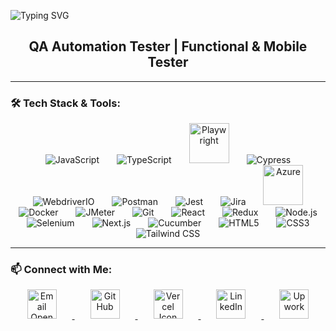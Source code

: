 <p align="center" style="display: flex; align-items: center;">
  <img src="https://readme-typing-svg.herokuapp.com?font=DM+Serif+Text&size=48&pause=1000&color=FFBF50&center=true&width=600&height=80&lines=I'm+Mohan+Shil;" alt="Typing SVG"/>
<h2 align="center">
QA Automation Tester | Functional & Mobile Tester
</h2>
</p>

---

### 🛠️ Tech Stack & Tools:

<p align="center">
  <img src="https://cdn.simpleicons.org/javascript/F7DF1E?size=64" alt="JavaScript" style="margin: 0 12px;"/>
  <img src="https://cdn.simpleicons.org/typescript/3178C6?size=64" alt="TypeScript" style="margin: 0 12px;"/>
  <img src="https://cdn.jsdelivr.net/gh/devicons/devicon@latest/icons/playwright/playwright-original.svg" alt="Playwright" height="64" style="margin: 0 12px;" />
  <img src="https://cdn.simpleicons.org/cypress/17202C?size=64" alt="Cypress" style="margin: 0 12px;"/>
  <img src="https://cdn.simpleicons.org/webdriverio/21CBD5?size=64" alt="WebdriverIO" style="margin: 0 12px;"/>
  <img src="https://cdn.simpleicons.org/postman/FF6C37?size=64" alt="Postman" style="margin: 0 12px;"/>
  <img src="https://cdn.simpleicons.org/jest/C21325?size=64" alt="Jest" style="margin: 0 12px;"/>
  <img src="https://cdn.simpleicons.org/jira/0052CC?size=64" alt="Jira" style="margin: 0 12px;"/>
  <img src="https://devicon-website.vercel.app/api/azure/original.svg" alt="Azure" height="64" style="margin: 0 12px;" />
  <img src="https://cdn.simpleicons.org/docker/2496ED?size=64" alt="Docker" style="margin: 0 12px;"/>
  <img src="https://cdn.simpleicons.org/apachejmeter/009639?size=64" alt="JMeter" style="margin: 0 12px;"/>
  <img src="https://cdn.simpleicons.org/git/F05032?size=64" alt="Git" style="margin: 0 12px;"/>
  <img src="https://cdn.simpleicons.org/react/61DAFB?size=64" alt="React" style="margin: 0 12px;"/>
  <img src="https://cdn.simpleicons.org/redux/764ABC?size=64" alt="Redux" style="margin: 0 12px;"/>
  <img src="https://cdn.simpleicons.org/node.js/339933?size=64" alt="Node.js" style="margin: 0 12px;"/>
  <img src="https://cdn.simpleicons.org/selenium/43B02A?size=64" alt="Selenium" style="margin: 0 12px;"/>
  <img src="https://cdn.simpleicons.org/nextdotjs/000000?size=64" alt="Next.js" style="margin: 0 12px;"/>
  <img src="https://cdn.simpleicons.org/cucumber/39A549?size=64" alt="Cucumber" style="margin: 0 12px;"/>
  <img src="https://cdn.simpleicons.org/html5/E34F26?size=64" alt="HTML5" style="margin: 0 12px;"/>
  <img src="https://cdn.simpleicons.org/css3/1572B6?size=64" alt="CSS3" style="margin: 0 12px;"/>
  <img src="https://cdn.simpleicons.org/tailwindcss/06B6D4?size=64" alt="Tailwind CSS" style="margin: 0 12px;"/>
</p>

---

### 📫 Connect with Me:

<p align="center">
  <a href="mailto:mohan.shil.007@gmail.com" target="_blank">
    <img src="https://www.svgrepo.com/show/485253/email-opened.svg" alt="Email Opened Icon" height="47" style="margin: 0 25px;" />
  </a>
  <a href="https://github.com/mohan-shil" target="_blank">
    <img src="https://cdn.simpleicons.org/github/181717" height="47" alt="GitHub" style="margin: 0 25px;" />
  </a>
  <a href="https://mohanshil.vercel.app/" target="_blank">
    <img src="https://www.svgrepo.com/show/354513/vercel-icon.svg" alt="Vercel Icon" height="47" style="margin: 0 25px;" /> 
  </a>
  <a href="https://www.linkedin.com/in/mohan-shil/" target="_blank">
    <img src="https://cdn.jsdelivr.net/gh/devicons/devicon/icons/linkedin/linkedin-original.svg" height="47" alt="LinkedIn" style="margin: 0 25px;" />
  </a>
  <a href="https://www.upwork.com/freelancers/~015c39fcbfad2d0cd9" target="_blank">
    <img src="https://cdn.simpleicons.org/upwork/6FDA44" height="47" alt="Upwork" style="margin: 0 25px;" />
  </a>
</p>
